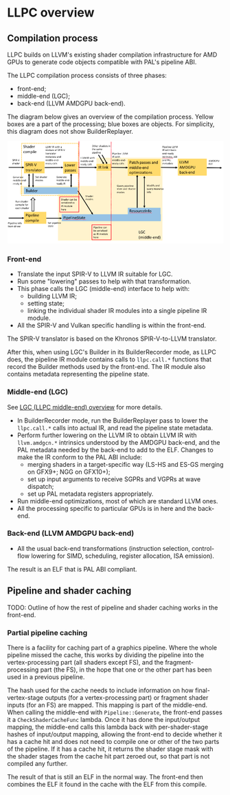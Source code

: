 # LLPC overview

## Compilation process

LLPC builds on LLVM's existing shader compilation infrastructure for AMD GPUs to
generate code objects compatible with PAL's pipeline ABI.

The LLPC compilation process consists of three phases:
* front-end;
* middle-end (LGC);
* back-end (LLVM AMDGPU back-end).

The diagram below gives an overview of the compilation process. Yellow boxes are
a part of the processing; blue boxes are objects. For simplicity, this diagram
does not show BuilderReplayer.

![LLPC compilation process overview](LlpcOverview_diagram.png)

### Front-end

* Translate the input SPIR-V to LLVM IR suitable for LGC.
* Run some "lowering" passes to help with that transformation.
* This phase calls the LGC (middle-end) interface to help with:
  - building LLVM IR;
  - setting state;
  - linking the individual shader IR modules into a single pipeline IR module.
* All the SPIR-V and Vulkan specific handling is within the front-end.

The SPIR-V translator is based on the Khronos SPIR-V-to-LLVM translator.

After this, when using LGC's Builder in its BuilderRecorder mode, as LLPC does, the
pipeline IR module contains calls to `llpc.call.*` functions that record the Builder
methods used by the front-end. The IR module also contains metadata representing the
pipeline state.

### Middle-end (LGC)

See
[LGC (LLPC middle-end) overview](../../lgc/docs/LgcOverview.md)
for more details.

* In BuilderRecorder mode, run the BuilderReplayer pass to lower the `llpc.call.*` calls
  into actual IR, and read the pipeline state metadata.
* Perform further lowering on the LLVM IR to obtain LLVM IR with `llvm.amdgcn.*` intrinsics
  understood by the AMDGPU back-end, and the PAL metadata needed by the back-end to
  add to the ELF. Changes to make the IR conform to the PAL ABI include:
  - merging shaders in a target-specific way (LS-HS and ES-GS merging on GFX9+; NGG on
    GFX10+);
  - set up input arguments to receive SGPRs and VGPRs at wave dispatch;
  - set up PAL metadata registers appropriately.
* Run middle-end optimizations, most of which are standard LLVM ones.
* All the processing specific to particular GPUs is in here and the back-end.

### Back-end (LLVM AMDGPU back-end)

* All the usual back-end transformations (instruction selection, control-flow lowering
  for SIMD, scheduling, register allocation, ISA emission).

The result is an ELF that is PAL ABI compliant.

## Pipeline and shader caching

TODO: Outline of how the rest of pipeline and shader caching works in the front-end.

### Partial pipeline caching

There is a facility for caching part of a graphics pipeline. Where the whole pipeline missed
the cache, this works by dividing the pipeline into the vertex-processing part (all shaders
except FS), and the fragment-processing part (the FS), in the hope that one or the other part
has been used in a previous pipeline.

The hash used for the cache needs to include information on how final-vertex-stage outputs
(for a vertex-processing part) or fragment shader inputs (for an FS) are mapped. This mapping
is part of the middle-end. When calling the middle-end with `Pipeline::Generate`, the front-end
passes it a `CheckShaderCacheFunc` lambda. Once it has done the input/output mapping, the
middle-end calls this lambda back with per-shader-stage hashes of input/output mapping, allowing
the front-end to decide whether it has a cache hit and does not need to compile one or other of
the two parts of the pipeline. If it has a cache hit, it returns the shader stage mask with the
shader stages from the cache hit part zeroed out, so that part is not compiled any further.

The result of that is still an ELF in the normal way. The front-end then combines the ELF it found
in the cache with the ELF from this compile.
